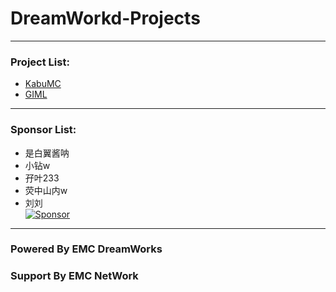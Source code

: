 # DreamWorkd-Projects
------------
### Project List:
- [KabuMC](KabuMC)
- [GIML](GIML)
------------
### Sponsor List:
- 是白翼酱呐
- 小钻w
- 孖叶233
- 荧中山内w
- 刘刘<br>
[![Sponsor](https://img.shields.io/badge/Sponsor%20-EMC%20DreamWorks-green?style=for-the-badge)]({https://afdian.net/@Ely_Official})
------------
### Powered By EMC DreamWorks
### Support By EMC NetWork
